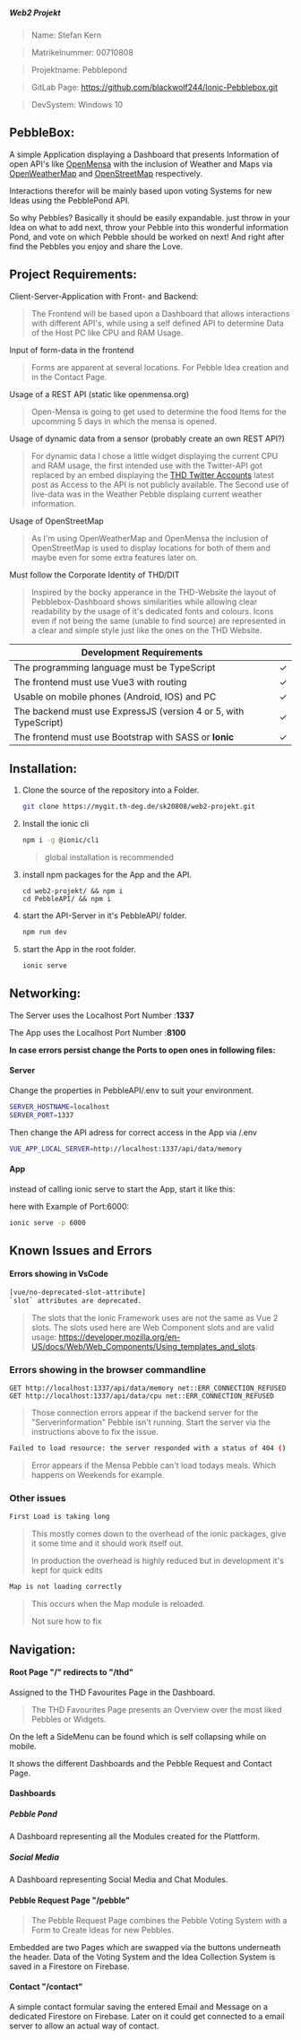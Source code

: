 ##### Web2 Projekt

> Name: Stefan Kern

> Matrikelnummer: 00710808

> Projektname: Pebblepond 

> GitLab Page: https://github.com/blackwolf244/Ionic-Pebblebox.git

> DevSystem: Windows 10

## PebbleBox:

A simple Application displaying a Dashboard that presents Information of open API's like [OpenMensa](https://openmensa.org/c/198) with the inclusion of Weather and Maps via [OpenWeatherMap](https://openweathermap.org/) and [OpenStreetMap](https://www.openstreetmap.org/) respectively.

Interactions therefor will be mainly based upon voting Systems for new Ideas using the PebblePond API.

So why Pebbles? Basically it should be easily expandable. just throw in your Idea on what to add next, throw your Pebble into this wonderful information Pond, and vote on which Pebble should be worked on next! And right after find the Pebbles you enjoy and share the Love.

## Project Requirements:

Client-Server-Application with Front- and Backend:

> The Frontend will be based upon a Dashboard that allows interactions with different API's, while using a self defined API to determine Data of the Host PC like CPU and RAM Usage.

Input of form-data in the frontend

> Forms are apparent at several locations. For Pebble Idea creation and in the Contact Page.

Usage of a REST API (static like openmensa.org)

> Open-Mensa is going to get used to determine the food Items for the upcomming 5 days in which the mensa is opened.

Usage of dynamic data from a sensor (probably create an own REST API?)

> For dynamic data I chose a little widget displaying the current CPU and RAM usage, the first intended use with the Twitter-API got replaced by an embed displaying the [THD Twitter Accounts](https://twitter.com/th_deggendorf?lang=en) latest post as Access to the API is not publicly available. The Second use of live-data was in the Weather Pebble displaing current weather information.

Usage of OpenStreetMap

> As I'm using OpenWeatherMap and OpenMensa the inclusion of OpenStreetMap is used to display locations for both of them and maybe even for some extra features later on.

Must follow the Corporate Identity of THD/DIT

> Inspired by the bocky apperance in the THD-Website the layout of Pebblebox-Dashboard shows similarities while allowing clear readability by the usage of it's dedicated fonts and colours. Icons even if not being the same (unable to find source) are represented in a clear and simple style just like the ones on the THD Website. 

| Development Requirements                                     |      |
| ------------------------------------------------------------ | ---- |
| The programming language must be TypeScript                  | ✓    |
| The frontend must use Vue3 with routing                      | ✓    |
| Usable on mobile phones (Android, IOS) and PC                | ✓    |
| The backend must use ExpressJS (version 4 or 5, with TypeScript) | ✓    |
| The frontend must use Bootstrap with SASS or **Ionic**       | ✓    |

## Installation:

1. Clone the source of the repository into a Folder.

   ```sh
   git clone https://mygit.th-deg.de/sk20808/web2-projekt.git
   ```

2. Install the ionic cli

   ```sh
   npm i -g @ionic/cli
   ```

   > global installation is recommended

3. install npm packages for the App and the API.

   ```shell
   cd web2-projekt/ && npm i
   cd PebbleAPI/ && npm i
   ```

4. start the API-Server in it's PebbleAPI/ folder.

   ```sh
   npm run dev
   ```

5. start the App in the root folder.

   ```sh
   ionic serve
   ```

## Networking:

The Server uses the Localhost Port Number :**1337**

The App uses the Localhost Port Number :**8100**

**In case errors persist change the Ports to open ones in following files:**

#### Server 

Change the properties in PebbleAPI/.env to suit your environment.

```sh
SERVER_HOSTNAME=localhost
SERVER_PORT=1337
```

Then change the API adress for correct access in the App via /.env

```sh
VUE_APP_LOCAL_SERVER=http://localhost:1337/api/data/memory
```

#### App

instead of calling ionic serve to start the App, start it like this:

here with Example of Port:6000:

```sh
ionic serve -p 6000
```

## Known Issues and Errors

#### Errors showing in VsCode

```sh
[vue/no-deprecated-slot-attribute]
`slot` attributes are deprecated.
```

> The slots that the Ionic Framework uses are not the same as Vue 2 slots. The slots used here are Web Component slots and are valid usage: https://developer.mozilla.org/en-US/docs/Web/Web_Components/Using_templates_and_slots.

### Errors showing in the browser commandline

```shell
GET http://localhost:1337/api/data/memory net::ERR_CONNECTION_REFUSED
GET http://localhost:1337/api/data/cpu net::ERR_CONNECTION_REFUSED
```

> Those connection errors appear if the backend server for the "Serverinformation" Pebble isn't running. Start the server via the instructions above to fix the issue.

```sh
Failed to load resource: the server responded with a status of 404 ()
```

> Error appears if the Mensa Pebble can't load todays meals. Which happens on Weekends for example. 

### Other issues

```sh
First Load is taking long
```

> This mostly comes down to the overhead of the ionic packages, give it some time and it should work itself out.
>
> In production the overhead is highly reduced but in development it's kept for quick edits

```sh
Map is not loading correctly
```

> This occurs when the Map module is reloaded. 
>
> Not sure how to fix

## Navigation:

#### Root Page "/" redirects to "/thd"

Assigned to the THD Favourites Page in the Dashboard.

>  The THD Favourites Page presents an Overview over the most liked Pebbles or Widgets.

On the left a SideMenu can be found which is self collapsing while on mobile. 

It shows the different Dashboards and the Pebble Request and Contact Page.

#### Dashboards

##### Pebble Pond

A Dashboard representing all the Modules created for the Plattform.

##### Social Media

A Dashboard representing Social Media and Chat Modules.

#### Pebble Request Page "/pebble"

> The Pebble Request Page combines the Pebble Voting System with a Form to Create Ideas for new Pebbles.

Embedded are two Pages which are swapped via the buttons underneath the header. Data of the Voting System and the Idea Collection System is saved in a Firestore on Firebase.

#### Contact "/contact"

A simple contact formular saving the entered Email and Message on a dedicated Firestore on Firebase. Later on it could get connected to a email server to allow an actual way of contact.
